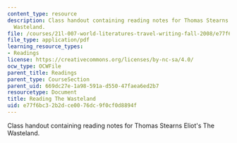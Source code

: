 ```yaml
---
content_type: resource
description: Class handout containing reading notes for Thomas Stearns Eliot's The
  Wasteland.
file: /courses/21l-007-world-literatures-travel-writing-fall-2008/e77f6bc32b2dce0076dc9f0cf0d8894f_thewasteland_4.pdf
file_type: application/pdf
learning_resource_types:
- Readings
license: https://creativecommons.org/licenses/by-nc-sa/4.0/
ocw_type: OCWFile
parent_title: Readings
parent_type: CourseSection
parent_uid: 669dc27e-1a98-591a-d550-47faea6ed2b7
resourcetype: Document
title: Reading The Wasteland
uid: e77f6bc3-2b2d-ce00-76dc-9f0cf0d8894f
---
```

Class handout containing reading notes for Thomas Stearns Eliot's The Wasteland.